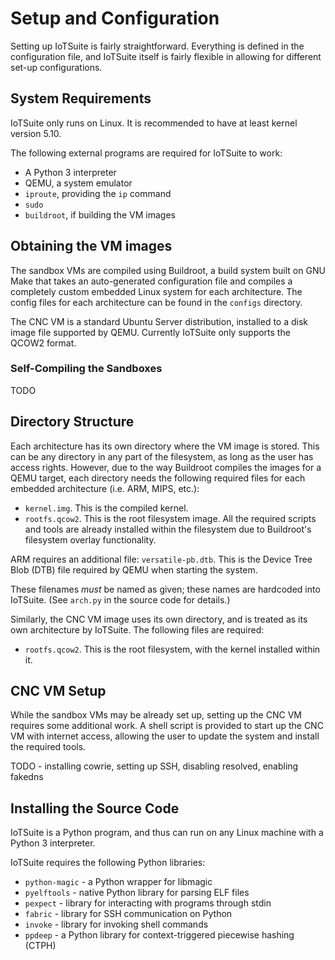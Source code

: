 # Setup and Configuration

Setting up IoTSuite is fairly straightforward. Everything is defined in the configuration file, and IoTSuite itself is fairly flexible in allowing for different set-up configurations.

## System Requirements

IoTSuite only runs on Linux. It is recommended to have at least kernel version 5.10.

The following external programs are required for IoTSuite to work:

- A Python 3 interpreter
- QEMU, a system emulator
- `iproute`, providing the `ip` command
- `sudo`
- `buildroot`, if building the VM images

## Obtaining the VM images

The sandbox VMs are compiled using Buildroot, a build system built on GNU Make that takes an auto-generated configuration file and compiles a completely custom embedded Linux system for each architecture. The config files for each architecture can be found in the `configs` directory.

The CNC VM is a standard Ubuntu Server distribution, installed to a disk image file supported by QEMU. Currently IoTSuite only supports the QCOW2 format.

### Self-Compiling the Sandboxes

TODO

## Directory Structure

Each architecture has its own directory where the VM image is stored. This can be any directory in any part of the filesystem, as long as the user has access rights. However, due to the way Buildroot compiles the images for a QEMU target, each directory needs the following required files for each embedded architecture (i.e. ARM, MIPS, etc.):

- `kernel.img`. This is the compiled kernel.
- `rootfs.qcow2`. This is the root filesystem image. All the required scripts and tools are already installed within the filesystem due to Buildroot's filesystem overlay functionality.

ARM requires an additional file: `versatile-pb.dtb`. This is the Device Tree Blob (DTB) file required by QEMU when starting the system.

These filenames *must* be named as given; these names are hardcoded into IoTSuite. (See `arch.py` in the source code for details.)

Similarly, the CNC VM image uses its own directory, and is treated as its own architecture by IoTSuite. The following files are required:

- `rootfs.qcow2`. This is the root filesystem, with the kernel installed within it.

## CNC VM Setup

While the sandbox VMs may be already set up, setting up the CNC VM requires some additional work. A shell script is provided to start up the CNC VM with internet access, allowing the user to update the system and install the required tools.

TODO - installing cowrie, setting up SSH, disabling resolved, enabling fakedns

## Installing the Source Code

IoTSuite is a Python program, and thus can run on any Linux machine with a Python 3 interpreter.

IoTSuite requires the following Python libraries:

- `python-magic` - a Python wrapper for libmagic
- `pyelftools` - native Python library for parsing ELF files
- `pexpect` - library for interacting with programs through stdin
- `fabric` - library for SSH communication on Python
- `invoke` - library for invoking shell commands
- `ppdeep` - a Python library for context-triggered piecewise hashing (CTPH)
